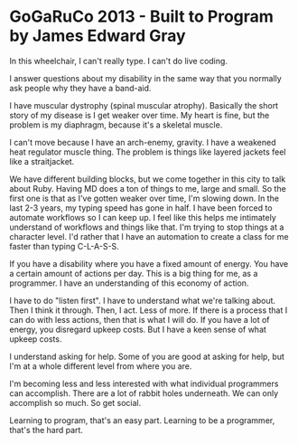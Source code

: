 # GoGaRuCo 2013 - Built to Program by James Edward Gray

In this wheelchair, I can't really type. I can't do live coding.

I answer questions about my disability in the same way that you normally ask people why they have a band-aid.

I have muscular dystrophy (spinal muscular atrophy). Basically the short story of my disease is I get weaker over time. My heart is fine, but the problem is my diaphragm, because it's a skeletal muscle.

I can't move because I have an arch-enemy, gravity. I have a weakened heat regulator muscle thing. The problem is things like layered jackets feel like a straitjacket.

We have different building blocks, but we come together in this city to talk about Ruby. Having MD does a ton of things to me, large and small. So the first one is that as I've gotten weaker over time, I'm slowing down. In the last 2-3 years, my typing speed has gone in half. I have been forced to automate workflows so I can keep up. I feel like this helps me intimately understand of workflows and things like that. I'm trying to stop things at a character level. I'd rather that I have an automation to create a class for me faster than typing C-L-A-S-S.

If you have a disability where you have a fixed amount of energy. You have a certain amount of actions per day. This is a big thing for me, as a programmer. I have an understanding of this economy of action.

I have to do "listen first". I have to understand what we're talking about. Then I think it through. Then, I act. Less of more. If there is a process that I can do with less actions, then that is what I will do. If you have a lot of energy, you disregard upkeep costs. But I have a keen sense of what upkeep costs.

I understand asking for help. Some of you are good at asking for help, but I'm at a whole different level from where you are.

I'm becoming less and less interested with what individual programmers can accomplish. There are a lot of rabbit holes underneath. We can only accomplish so much. So get social.

Learning to program, that's an easy part. Learning to be a programmer, that's the hard part.


